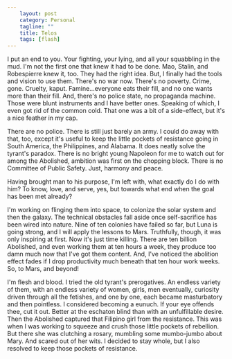 ```yaml
---                                                 
    layout: post                                    
    category: Personal                              
    tagline: ""
    title: Telos                               
    tags: [flash]   
---
```

 I put an end to you. Your fighting, your lying, and all your squabbling in the mud. I'm not the first one that knew it had to be done. Mao, Stalin, and Robespierre knew it, too. They had the right idea. But, I finally had the tools and vision to use them. There's no war now. There's no poverty. Crime, gone. Cruelty, kaput. Famine...everyone eats their fill, and no one wants more than their fill. And, there's no police state, no propaganda machine. Those were blunt instruments and I have better ones. Speaking of which, I even got rid of the common cold. That one was a bit of a side-effect, but it's a nice feather in my cap.

<!-- more -->

There are no police. There is still just barely an army. I could do away with that, too, except it's useful to keep the little pockets of resistance going in South America, the Philippines, and Alabama. It does neatly solve the tyrant's paradox. There is no bright young Napoleon for me to watch out for among the Abolished, ambition was first on the chopping block. There is no Committee of Public Safety. Just, harmony and peace.

Having brought man to his purpose, I'm left with, what exactly do I do with him? To know, love, and serve, yes, but towards what end when the goal has been met already?

I'm working on flinging them into space, to colonize the solar system and then the galaxy. The technical obstacles fall aside once self-sacrifice has been wired into nature. Nine of ten colonies have failed so far, but Luna is going strong, and I will apply the lessons to Mars. Truthfully, though, it was only inspiring at first. Now it's just time killing. There are ten billion Abolished, and even working them at ten hours a week, they produce too damn much now that I've got them content. And, I've noticed the abolition effect fades if I drop productivity much beneath that ten hour work weeks. So, to Mars, and beyond!

I'm flesh and blood. I tried the old tyrant's prerogatives. An endless variety of them, with an endless variety of women, girls, men eventually, curiosity driven through all the fetishes, and one by one, each became masturbatory and then pointless. I considered becoming a eunuch. If your eye offends thee, cut it out. Better at the eschaton blind than with an unfulfillable desire. Then the Abolished captured that Filipino girl from the resistance. This was when I was working to squeeze and crush those little pockets of rebellion. But there she was clutching a rosary, mumbling some mumbo-jumbo about Mary. And scared out of her wits. I decided to stay whole, but I also resolved to keep those pockets of resistance.
 




